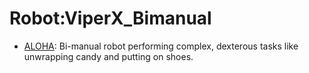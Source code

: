 # Robot:ViperX_Bimanual

- [ALOHA](https://github.com/KeplerC/oed-playground/tree/main/pages/datasets/oh.md): Bi-manual robot performing complex, dexterous tasks like unwrapping candy and putting on shoes.